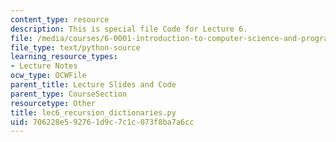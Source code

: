 ```yaml
---
content_type: resource
description: This is special file Code for Lecture 6.
file: /media/courses/6-0001-introduction-to-computer-science-and-programming-in-python-fall-2016/706228e592761d9c7c1c073f8ba7a6cc_lec6_recursion_dictionaries.py
file_type: text/python-source
learning_resource_types:
- Lecture Notes
ocw_type: OCWFile
parent_title: Lecture Slides and Code
parent_type: CourseSection
resourcetype: Other
title: lec6_recursion_dictionaries.py
uid: 706228e5-9276-1d9c-7c1c-073f8ba7a6cc
---
```


